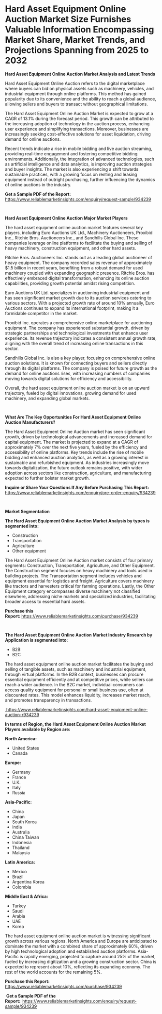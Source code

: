 <p><h1>Hard Asset Equipment Online Auction Market Size Furnishes Valuable Information Encompassing Market Share, Market Trends, and Projections Spanning from 2025 to 2032</h1></p><p><strong>Hard Asset Equipment Online Auction Market Analysis and Latest Trends</strong></p>
<p><p>Hard Asset Equipment Online Auction refers to the digital marketplace where buyers can bid on physical assets such as machinery, vehicles, and industrial equipment through online platforms. This method has gained popularity due to its convenience and the ability to reach a global audience, allowing sellers and buyers to transact without geographical limitations.</p><p>The Hard Asset Equipment Online Auction Market is expected to grow at a CAGR of 13.1% during the forecast period. This growth can be attributed to the increasing adoption of technology in the auction process, enhancing user experience and simplifying transactions. Moreover, businesses are increasingly seeking cost-effective solutions for asset liquidation, driving demand for online auctions.</p><p>Recent trends indicate a rise in mobile bidding and live auction streaming, providing real-time engagement and fostering competitive bidding environments. Additionally, the integration of advanced technologies, such as artificial intelligence and data analytics, is improving auction strategies and buyer insights. The market is also experiencing a shift towards sustainable practices, with a growing focus on renting and leasing equipment instead of outright purchasing, further influencing the dynamics of online auctions in the industry.</p></p>
<p><strong>Get a Sample PDF of the Report:&nbsp;</strong> <a href="https://www.reliablemarketinsights.com/enquiry/request-sample/934239?utm_campaign=3053&utm_medium=2&utm_source=Github&utm_content=ia&utm_term=18042025&utm_id=hard-asset-equipment-online-auction">https://www.reliablemarketinsights.com/enquiry/request-sample/934239</a></p>
<p>&nbsp;</p>
<p><strong>Hard Asset Equipment Online Auction Major Market Players</strong></p>
<p><p>The hard asset equipment online auction market features several key players, including Euro Auctions UK Ltd., Machinery Auctioneers, Proxibid Inc., Ritchie Bros. Auctioneers Inc., and Sandhills Global Inc. These companies leverage online platforms to facilitate the buying and selling of heavy machinery, construction equipment, and other hard assets.</p><p>Ritchie Bros. Auctioneers Inc. stands out as a leading global auctioneer of heavy equipment. The company recorded sales revenue of approximately $1.5 billion in recent years, benefiting from a robust demand for used machinery coupled with expanding geographic presence. Ritchie Bros. has effectively embraced digital transformation, enhancing its online auction capabilities, providing growth potential amidst rising competition.</p><p>Euro Auctions UK Ltd. specializes in auctioning industrial equipment and has seen significant market growth due to its auction services catering to various sectors. With a projected growth rate of around 10% annually, Euro Auctions continues to expand its international footprint, making it a formidable competitor in the market.</p><p>Proxibid Inc. operates a comprehensive online marketplace for auctioning equipment. The company has experienced substantial growth, driven by strategic partnerships and technological investments that enhance user experience. Its revenue trajectory indicates a consistent annual growth rate, aligning with the overall trend of increasing online transactions in this sector.</p><p>Sandhills Global Inc. is also a key player, focusing on comprehensive online auction solutions. It is known for connecting buyers and sellers directly through its digital platforms. The company is poised for future growth as the demand for online auctions rises, with increasing numbers of companies moving towards digital solutions for efficiency and accessibility.</p><p>Overall, the hard asset equipment online auction market is on an upward trajectory, fueled by digital innovations, growing demand for used machinery, and expanding global markets.</p></p>
<p>&nbsp;</p>
<p><strong>What Are The Key Opportunities For Hard Asset Equipment Online Auction Manufacturers?</strong></p>
<p><p>The Hard Asset Equipment Online Auction market has seen significant growth, driven by technological advancements and increased demand for capital equipment. The market is projected to expand at a CAGR of approximately 7% over the next five years, fueled by the efficiency and accessibility of online platforms. Key trends include the rise of mobile bidding and enhanced auction analytics, as well as a growing interest in sustainable and refurbished equipment. As industries increasingly move towards digitalization, the future outlook remains positive, with wider adoption across sectors like construction, agriculture, and manufacturing expected to further bolster market growth.</p></p>
<p><strong>Inquire or Share Your Questions If Any Before Purchasing This Report:</strong> <a href="https://www.reliablemarketinsights.com/enquiry/pre-order-enquiry/934239?utm_campaign=3053&utm_medium=2&utm_source=Github&utm_content=ia&utm_term=18042025&utm_id=hard-asset-equipment-online-auction">https://www.reliablemarketinsights.com/enquiry/pre-order-enquiry/934239</a></p>
<p>&nbsp;</p>
<p><strong>Market Segmentation</strong></p>
<p><strong>The Hard Asset Equipment Online Auction Market Analysis by types is segmented into:</strong></p>
<p><ul><li>Construction</li><li>Transportation</li><li>Agriculture</li><li>Other equipment</li></ul></p>
<p><p>The Hard Asset Equipment Online Auction market consists of four primary segments: Construction, Transportation, Agriculture, and Other Equipment. The Construction segment focuses on heavy machinery and tools used in building projects. The Transportation segment includes vehicles and equipment essential for logistics and freight. Agriculture covers machinery like tractors and harvesters critical for farming operations. Lastly, the Other Equipment category encompasses diverse machinery not classified elsewhere, addressing niche markets and specialized industries, facilitating broader access to essential hard assets.</p></p>
<p><strong>Purchase this Report:&nbsp;</strong><a href="https://www.reliablemarketinsights.com/purchase/934239?utm_campaign=3053&utm_medium=2&utm_source=Github&utm_content=ia&utm_term=18042025&utm_id=hard-asset-equipment-online-auction">https://www.reliablemarketinsights.com/purchase/934239</a></p>
<p>&nbsp;</p>
<p><strong>The Hard Asset Equipment Online Auction Market Industry Research by Application is segmented into:</strong></p>
<p><ul><li>B2B</li><li>B2C</li></ul></p>
<p><p>The hard asset equipment online auction market facilitates the buying and selling of tangible assets, such as machinery and industrial equipment, through virtual platforms. In the B2B context, businesses can procure essential equipment efficiently and at competitive prices, while sellers can reach a wider audience. In the B2C market, individual consumers can access quality equipment for personal or small business use, often at discounted rates. This model enhances liquidity, increases market reach, and promotes transparency in transactions.</p></p>
<p><a href="https://www.reliablemarketinsights.com/hard-asset-equipment-online-auction-r934239?utm_campaign=3053&utm_medium=2&utm_source=Github&utm_content=ia&utm_term=18042025&utm_id=hard-asset-equipment-online-auction">&nbsp;https://www.reliablemarketinsights.com/hard-asset-equipment-online-auction-r934239</a></p>
<p><strong>In terms of Region, the Hard Asset Equipment Online Auction Market Players available by Region are:</strong></p>
<p>
    <p> <strong> North America: </strong>
        <ul>
            <li>United States</li>
            <li>Canada</li>
        </ul>
        </p> 
    <p> <strong> Europe: </strong>
        <ul>
            <li>Germany</li>
            <li>France</li>
            <li>U.K.</li>
            <li>Italy</li>
            <li>Russia</li>
        </ul>
        </p> 
    <p> <strong> Asia-Pacific: </strong>
        <ul>
            <li>China</li>
            <li>Japan</li>
            <li>South Korea</li>
            <li>India</li>
            <li>Australia</li>
            <li>China Taiwan</li>
            <li>Indonesia</li>
            <li>Thailand</li>
            <li>Malaysia</li>
        </ul>
        </p> 
    <p> <strong> Latin America: </strong>
        <ul>
            <li>Mexico</li>
            <li>Brazil</li>
            <li>Argentina Korea</li>
            <li>Colombia</li>
        </ul>
        </p> 
    <p> <strong> Middle East & Africa: </strong>
        <ul>
            <li>Turkey</li>
            <li>Saudi</li>
            <li>Arabia</li>
            <li>UAE</li>
            <li>Korea</li>
        </ul>
    </p>
    </p>
<p><p>The hard asset equipment online auction market is witnessing significant growth across various regions. North America and Europe are anticipated to dominate the market with a combined share of approximately 60%, driven by high technological adoption and established auction platforms. Asia-Pacific is rapidly emerging, projected to capture around 25% of the market, fueled by increasing digitization and a growing construction sector. China is expected to represent about 10%, reflecting its expanding economy. The rest of the world accounts for the remaining 5%.</p></p>
<p><strong>Purchase this Report: </strong><a href="https://www.reliablemarketinsights.com/purchase/934239?utm_campaign=3053&utm_medium=2&utm_source=Github&utm_content=ia&utm_term=18042025&utm_id=hard-asset-equipment-online-auction">https://www.reliablemarketinsights.com/purchase/934239</a></p>
<p>&nbsp;<strong>Get a Sample PDF of the Report:&nbsp;&nbsp;</strong><a href="https://www.reliablemarketinsights.com/enquiry/request-sample/934239?utm_campaign=3053&utm_medium=2&utm_source=Github&utm_content=ia&utm_term=18042025&utm_id=hard-asset-equipment-online-auction">https://www.reliablemarketinsights.com/enquiry/request-sample/934239</a></p>
<p><strong></strong></p>
<p><p></p><p></p><p></p></p>